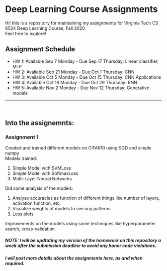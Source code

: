 # Deep Learning Course Assignments
Hi! this is a repository for maintaining my assignments for Virginia Tech CS 6524 Deep Learning Course, Fall 2020.  
Feel free to explore!

## Assignment Schedule
* HW 1: Available Sep 7 Monday - Due Sep 17 Thursday: Linear classifier, MLP
* HW 2: Available Sep 21 Monday - Due Oct 1 Thursday: CNN
* HW 3: Available Oct 5 Monday - Due Oct 15 Thursday: CNN Applications
* HW 4: Available Oct 19 Monday - Due Oct 29 Thursday: RNN
* HW 5: Available Nov 2 Monday - Due Nov 12 Thursday: Generative models

---
<br>

## Into the assignemnts:

### Assignment 1

Created and trained different models on CIFAR10 using SGD and simple numpy  
Models trained:
1. Simple Model with SVMLoss
2. Simple Model with SoftmaxLoss 
3. Multi-Layer Neural Networks  

Did some analysis of the models:
1. Analyse accuracies as function of different things like number of layers, activation function, etc.
2. Visualize weights of models to see any patterns
3. Loss plots 

Improvements on the models using some techniques like hyperparameter search, cross-validation


##### NOTE: I will be updtating my version of the homework on this repository a week after the submission deadline to avoid any honor code violations.

##### I will post more details about the assignments here, as and when required.